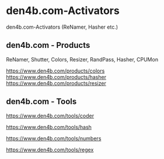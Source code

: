 # den4b.com-Activators
den4b.com-Activators (ReNamer, Hasher etc.)

##  den4b.com - Products

ReNamer, Shutter, Colors, Resizer, RandPass, Hasher, CPUMon

https://www.den4b.com/products/colors
https://www.den4b.com/products/hasher
https://www.den4b.com/products/resizer

##  den4b.com - Tools

https://www.den4b.com/tools/coder

https://www.den4b.com/tools/hash

https://www.den4b.com/tools/numbers

https://www.den4b.com/tools/regex
